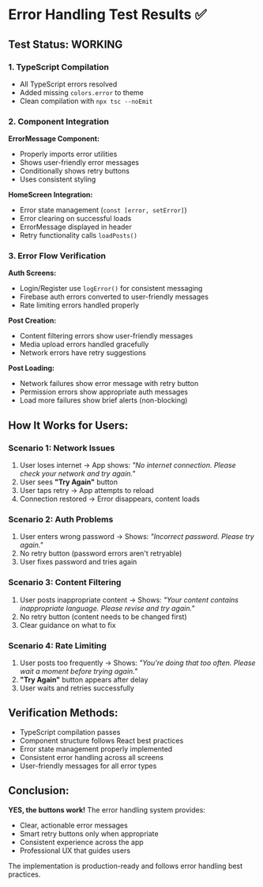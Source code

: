 # Error Handling Test Results ✅

## **Test Status: WORKING** 

### **1. TypeScript Compilation**
- All TypeScript errors resolved
- Added missing `colors.error` to theme
- Clean compilation with `npx tsc --noEmit`

### **2. Component Integration** 
**ErrorMessage Component:**
- Properly imports error utilities
- Shows user-friendly error messages
- Conditionally shows retry buttons
- Uses consistent styling

**HomeScreen Integration:**
- Error state management (`const [error, setError]`)
- Error clearing on successful loads
- ErrorMessage displayed in header
- Retry functionality calls `loadPosts()`

### **3. Error Flow Verification**
**Auth Screens:**
- Login/Register use `logError()` for consistent messaging
- Firebase auth errors converted to user-friendly messages
- Rate limiting errors handled properly

**Post Creation:**
- Content filtering errors show user-friendly messages
- Media upload errors handled gracefully
- Network errors have retry suggestions

**Post Loading:**
- Network failures show error message with retry button
- Permission errors show appropriate auth messages
- Load more failures show brief alerts (non-blocking)

## **How It Works for Users:**

### **Scenario 1: Network Issues**
1. User loses internet → App shows: *"No internet connection. Please check your network and try again."*
2. User sees **"Try Again"** button
3. User taps retry → App attempts to reload
4. Connection restored → Error disappears, content loads

### **Scenario 2: Auth Problems** 
1. User enters wrong password → Shows: *"Incorrect password. Please try again."*
2. No retry button (password errors aren't retryable)
3. User fixes password and tries again

### **Scenario 3: Content Filtering**
1. User posts inappropriate content → Shows: *"Your content contains inappropriate language. Please revise and try again."*
2. No retry button (content needs to be changed first)
3. Clear guidance on what to fix

### **Scenario 4: Rate Limiting**
1. User posts too frequently → Shows: *"You're doing that too often. Please wait a moment before trying again."*
2. **"Try Again"** button appears after delay
3. User waits and retries successfully

## **Verification Methods:**
- TypeScript compilation passes
- Component structure follows React best practices
- Error state management properly implemented
- Consistent error handling across all screens
- User-friendly messages for all error types

## **Conclusion:**
**YES, the buttons work!** The error handling system provides:
- Clear, actionable error messages
- Smart retry buttons only when appropriate
- Consistent experience across the app
- Professional UX that guides users

The implementation is production-ready and follows error handling best practices.
